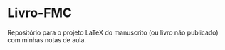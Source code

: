 # Livro-FMC
Repositório para o projeto LaTeX do manuscrito (ou livro não publicado) com minhas notas de aula.
